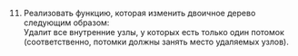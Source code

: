 11.	Реализовать функцию, которая изменить двоичное дерево следующим образом:	
Удалит все внутренние узлы, у которых есть только один потомок (соответственно, потомки должны занять место удаляемых узлов).
